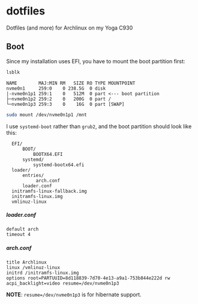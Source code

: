 # dotfiles

Dotfiles (and more) for Archlinux on my Yoga C930


## Boot

Since my installation uses EFI, you have to mount the boot partition first:


```bash
lsblk
```

```
NAME        MAJ:MIN RM   SIZE RO TYPE MOUNTPOINT
nvme0n1     259:0    0 238.5G  0 disk 
|-nvme0n1p1 259:1    0   512M  0 part <--- boot partition
├─nvme0n1p2 259:2    0   200G  0 part /
└─nvme0n1p3 259:3    0    16G  0 part [SWAP]
```

```bash
sudo mount /dev/nvme0n1p1 /mnt
```

I use `systemd-boot` rather than `grub2`, and the boot partition should look like this:

```
  EFI/
      BOOT/
          BOOTX64.EFI
      systemd/
          systemd-bootx64.efi
  loader/
      entries/
           arch.conf
      loader.conf
  initramfs-linux-fallback.img
  initramfs-linux.img
  vmlinuz-linux
```


##### loader.conf

```
default arch
timeout 4
```


##### arch.conf

```
title Archlinux
linux /vmlinuz-linux
initrd /initramfs-linux.img
options root=PARTUUID=8d118839-7d70-4e13-a9a1-753b844e222d rw acpi_backlight=video resume=/dev/nvme0n1p3
```


**NOTE**: `resume=/dev/nvme0n1p3` is for hibernate support.

